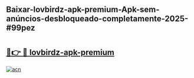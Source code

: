 ## Baixar-lovbirdz-apk-premium-Apk-sem-anúncios-desbloqueado-completamente-2025-#99pez

# <h2><a href="https://ainizakaria.my?title=lovbirdz-apk-premium&ref=20M">🔗👉 🔴 lovbirdz-apk-premium</a></h2>

[![acn](https://github.com/user-attachments/assets/0f9c940e-d8b0-45ae-aac7-cd30a18b3e1c)](https://ainizakaria.my?title=lovbirdz-apk-premium&ref=20M)

